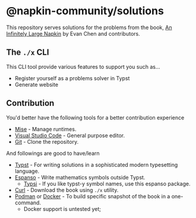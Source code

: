 # @napkin-community/solutions

This repository serves solutions for the problems from the book, [An Infinitely Large Napkin](https://web.evanchen.cc/napkin.html) by Evan Chen and contributors.

## The `./x` CLI

This CLI tool provide various features to support you such as...

- Register yourself as a problems solver in Typst
- Generate website

## Contribution

You'd better have the following tools for a better contribution experience

- [Mise](https://mise.jdx.dev/) - Manage runtimes.
- [Visual Studio Code](https://code.visualstudio.com/) - General purpose editor.
- [Git](https://git-scm.com/) - Clone the repository.

And followings are good to have/learn

- [Typst](https://typst.app/) - For writing solutions in a sophisticated modern typesetting language.
- [Espanso](https://espanso.org/) - Write mathematics symbols outside Typst.
  - [Typsi](https://github.com/RanolP/typsi) - If you like typst-y symbol names, use this espanso package.
- [Curl](https://curl.se/) - Download the book using `./x` utility.
- [Podman](https://podman.io/) or [Docker](https://www.docker.com/) - To build specific snapshot of the book in a one-command.
  - Docker support is untested yet;
